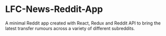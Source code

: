 # LFC-News-Reddit-App
A minimal Reddit app created with React, Redux and Reddit API to bring the latest transfer rumours across a variety of different subreddits.
